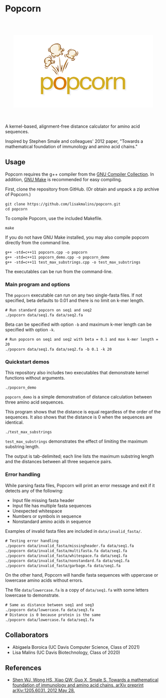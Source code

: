 # Popcorn

<br /><br />
<div align="center">
  <img src="Images/popcorn_logo_transparent.png" alt="Popcorn logo" width="450px" />
</div>
<br /><br />

A kernel-based, alignment-free distance calculator for amino acid sequences.

Inspired by Stephen Smale and colleagues' 2012 paper, "Towards a mathematical foundation of immunology and amino acid chains."

## Usage
Popcorn requires the g++ compiler from the [GNU Compiler Collection](https://gcc.gnu.org/). In addition, [GNU Make](https://www.gnu.org/software/make/) is recommended for easy compiling.

First, clone the repository from GitHub. (Or obtain and unpack a zip archive of Popcorn.)
```
git clone https://github.com/lisakmalins/popcorn.git
cd popcorn
```

To compile Popcorn, use the included Makefile.
```
make
```

If you do not have GNU Make installed, you may also compile popcorn directly from the command line.
```
g++ -std=c++11 popcorn.cpp -o popcorn
g++ -std=c++11 popcorn_demo.cpp -o popcorn_demo
g++ -std=c++11 test_max_substrings.cpp -o test_max_substrings
```

The executables can be run from the command-line.

### Main program and options
The `popcorn` executable can run on any two single-fasta files. If not specified, beta defaults to 0.01 and there is no limit on k-mer length.
```
# Run standard popcorn on seq1 and seq2
./popcorn data/seq1.fa data/seq2.fa
```

Beta can be specified with option `-b` and maximum k-mer length can be specified with option `-k`.
```
# Run popcorn on seq1 and seq2 with beta = 0.1 and max k-mer length = 20
./popcorn data/seq1.fa data/seq2.fa -b 0.1 -k 20
```

### Quickstart demos
This repository also includes two executables that demonstrate kernel functions without arguments.

```
./popcorn_demo
```

`popcorn_demo` is a simple demonstration of distance calculation between three amino acid sequences.

This program shows that the distance is equal regardless of the order of the sequences. It also shows that the distance is 0 when the sequences are identical.

```
./test_max_substrings
```

`test_max_substrings` demonstrates the effect of limiting the maximum substring length.

The output is tab-delimited; each line lists the maximum substring length and the distances between all three sequence pairs.

### Error handling
While parsing fasta files, Popcorn will print an error message and exit if it detects any of the following:

- Input file missing fasta header
- Input file has multiple fasta sequences
- Unexpected whitespace
- Numbers or symbols in sequence
- Nonstandard amino acids in sequence

Examples of invalid fasta files are included in `data/invalid_fasta/`.

```
# Testing error handling
./popcorn data/invalid_fasta/missingheader.fa data/seq1.fa
./popcorn data/invalid_fasta/multifasta.fa data/seq1.fa
./popcorn data/invalid_fasta/whitespace.fa data/seq1.fa
./popcorn data/invalid_fasta/nonstandard.fa data/seq1.fa
./popcorn data/invalid_fasta/garbage.fa data/seq1.fa
```

On the other hand, Popcorn will handle fasta sequences with uppercase or lowercase amino acids without errors.

The file `data/lowercase.fa` is a copy of `data/seq1.fa` with some letters lowercase to demonstrate.
```
# Same as distance between seq1 and seq3
./popcorn data/lowercase.fa data/seq3.fa
# Distance is 0 because protein is the same
./popcorn data/lowercase.fa data/seq1.fa
```


## Collaborators
- Abigaela Boroica (UC Davis Computer Science, Class of 2021)
- Lisa Malins (UC Davis Biotechnology, Class of 2020)

## References
- [Shen WJ, Wong HS, Xiao QW, Guo X, Smale S. Towards a mathematical foundation of immunology and amino acid chains. arXiv preprint arXiv:1205.6031. 2012 May 28.](https://arxiv.org/abs/1205.6031)

